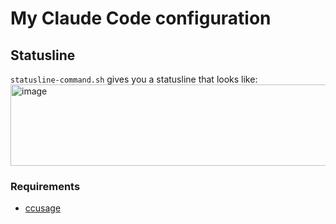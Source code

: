 # My Claude Code configuration

## Statusline

`statusline-command.sh` gives you a statusline that looks like: 
<img width="1410" height="130" alt="image" src="https://github.com/user-attachments/assets/e5cbfb45-a0d8-4637-9b3e-86407c072792" />

### Requirements
- [ccusage](https://ccusage.com/guide/installation)
